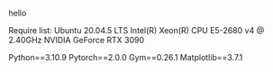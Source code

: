 hello

Require list:
Ubuntu 20.04.5 LTS
Intel(R) Xeon(R) CPU E5-2680 v4 @ 2.40GHz
NVIDIA GeForce RTX 3090


Python==3.10.9
Pytorch==2.0.0
Gym==0.26.1
Matplotlib==3.7.1
